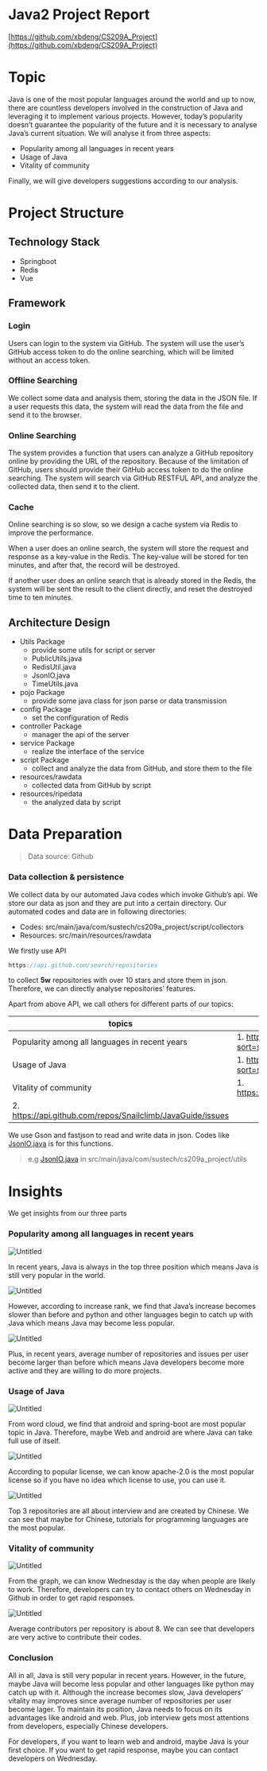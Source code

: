 # Java2 Project Report

[https://github.com/xbdeng/CS209A_Project](https://github.com/xbdeng/CS209A_Project)

# Topic

Java is one of the most popular languages around the world and up to now, there are countless developers involved in the construction of  Java and leveraging it to implement various projects. However, today’s popularity doesn’t guarantee the popularity of the future and it is necessary to analyse  Java’s current situation. We will analyse it from three aspects:

- Popularity among all languages in recent years
- Usage of Java
- Vitality of community

Finally, we will give developers suggestions according to our analysis.

# Project Structure

## Technology Stack

- Springboot
- Redis
- Vue

## Framework

### Login

Users can login to the system via GitHub. The system will use the user’s GitHub access token to do the online searching, which will be limited without an access token.

### Offline Searching

We collect some data and analysis them, storing the data in the JSON file. If a user requests this data, the system will read the data from the file and send it to the browser.

### Online Searching

The system provides a function that users can analyze a GitHub repository online by providing the URL of the repository. Because of the limitation of GitHub, users should provide their GitHub access token to do the online searching. The system will search via GitHub RESTFUL API, and analyze the collected data, then send it to the client.

### Cache

Online searching is so slow, so we design a cache system via Redis to improve the performance.

When a user does an online search, the system will store the request and response as  a key-value in the Redis. The key-value will be stored for ten minutes, and after that, the record will be destroyed.

If another user does an online search that is already stored in the Redis, the system will be sent the result to the client directly, and reset the destroyed time to ten minutes.

## Architecture Design

- Utils Package
    - provide some utils for script or server
    - PublicUtils.java
    - RedisUtil.java
    - JsonIO.java
    - TimeUtils.java
- pojo Package
    - provide some java class for json parse or data transmission
- config Package
    - set the configuration of Redis
- controller Package
    - manager the api of the server
- service Package
    - realize the interface of the service
- script Package
    - collect and analyze the data from GitHub, and store them to the file
- resources/rawdata
    - collected data from GitHub by script
- resources/ripedata
    - the analyzed data by script

# Data Preparation

> Data source: Github
> 

### Data collection & persistence

We collect data by our automated Java codes which invoke Github’s api. We store our data as json and they are put into a certain directory. Our  automated codes and data are in following directories:

- Codes: src/main/java/com/sustech/cs209a_project/script/collectors
- Resources: src/main/resources/rawdata

We firstly use API

```jsx
https://api.github.com/search/repositories
```

to collect **5w** repositories with over 10 stars and store them in json. Therefore, we can directly analyse repositories’ features.

Apart from above API, we call others for different parts of our topics:

| topics | Example API |
| --- | --- |
| Popularity among all languages in recent years | 1. https://api.github.com/search/repositories?sort=stars&q=language:C+stars:>1000&per_page=3&page=1 |
| Usage of Java | 1. https://api.github.com/search/repositories?sort=stars&q=language:java |
| Vitality of community  | 1.  https://api.github.com/repos/Snailclimb/JavaGuide/contributors
2.  https://api.github.com/repos/Snailclimb/JavaGuide/issues |

We use Gson and fastjson to read and write data in json. Codes like [JsonIO.java](http://JsonIO.java) is for this functions.

> e.g  [JsonIO.java](http://JsonIO.java) in src/main/java/com/sustech/cs209a_project/utils
> 

# Insights

We get insights from our three parts

### Popularity among all languages in recent years

![Untitled](README.assets/Untitled.png)

In recent years, Java is always in the top three position which means Java is still very popular in the world.

![Untitled](README.assets/Untitled%201.png)

However, according to increase rank, we find that Java’s increase becomes slower than before and python and other languages begin to catch up with Java which means Java may become less popular.

![Untitled](README.assets/Untitled%202.png)

Plus, in recent years,  average number of repositories and issues per user become larger than before which means Java developers become more active and they are willing to do more projects.

### Usage of Java

![Untitled](README.assets/Untitled%203.png)

From word cloud, we find that android and spring-boot are most popular topic in Java. Therefore, maybe Web and android are where Java can take full use of itself.

 

![Untitled](README.assets/Untitled%204.png)

According to popular license, we can know apache-2.0 is the most popular license so if you have no idea which license to use, you can use it.

![Untitled](README.assets/Untitled%205.png)

Top 3 repositories are all about interview and are created by Chinese. We can see that maybe for Chinese, tutorials for programming languages are the most popular.

 

### Vitality of community

![Untitled](README.assets/Untitled%206.png)

From the graph, we can know Wednesday is the day when people are likely to work. Therefore, developers can try to contact others on Wednesday in Github in order to get rapid responses. 

![Untitled](README.assets/Untitled%207.png)

Average contributors per repository is about 8. We can see that developers are very active to contribute their codes. 

### Conclusion

All in all, Java is still very popular in recent years. However, in the future, maybe Java will become less popular and other languages like python may catch up with it. Although the increase becomes slow, Java developers’ vitality may improves since average number of repositories per user become lager. To maintain its position, Java needs to focus on its advantages like android and web. Plus, job interview gets most attentions from developers, especially Chinese developers.

For developers, if you want to learn web and android, maybe Java is your first choice. If you want to get rapid  response, maybe you can contact developers on Wednesday.